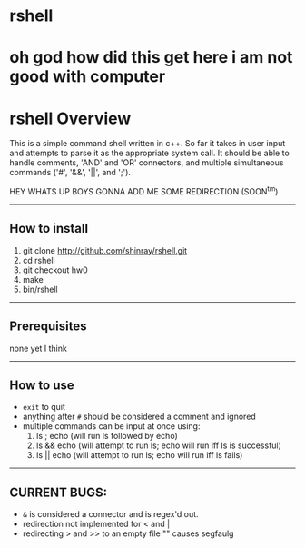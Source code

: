 # rshell
oh god how did this get here i am not good with computer
=================================
rshell Overview
=================================
This is a simple command shell written in c++.
So far it takes in user input and attempts to 
parse it as the appropriate system call. It
should be able to handle comments, 'AND' and
'OR' connectors, and multiple simultaneous 
commands ('#', '&&', '||', and ';').

HEY WHATS UP BOYS GONNA ADD ME SOME REDIRECTION (SOON<sup>tm</sup>)

--------------------
How to install
--------------------
1. git clone http://github.com/shinray/rshell.git
2. cd rshell
3. git checkout hw0
4. make
5. bin/rshell

--------------------
Prerequisites
--------------------
none yet I think

--------------------
How to use
--------------------
* `exit` to quit
* anything after `#` should be considered a comment
and ignored
* multiple commands can be input at once using:
	1. ls ; echo (will run ls followed by echo)
	2. ls && echo (will attempt to run ls; echo will run iff ls is successful)
	3. ls || echo (will attempt to run ls; echo will run iff ls fails)

--------------------
CURRENT BUGS:
--------------------
* `&` is considered a connector and is regex'd out.
* redirection not implemented for < and |
* redirecting > and >> to an empty file "" causes segfaulg

